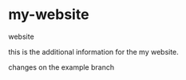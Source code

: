 # my-website
website

this is the additional information for the my website.

changes on the example branch
